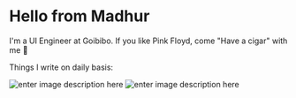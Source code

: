 # Hello from Madhur

I'm a UI Engineer at Goibibo.
If you like Pink Floyd, come "Have a cigar" with me :grimacing:

Things I write on daily basis:

 ![enter image description here](https://d2eip9sf3oo6c2.cloudfront.net/tags/images/000/000/026/square_64/react.png)    ![enter image description here](https://d2eip9sf3oo6c2.cloudfront.net/tags/images/000/000/205/square_64/javascriptlang.png)